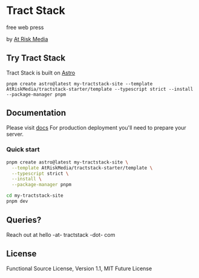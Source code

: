 # Tract Stack

free web press

by [At Risk Media](https://atriskmedia.com)

## Try Tract Stack

Tract Stack is built on [Astro](https://astro.build/)

`pnpm create astro@latest my-tractstack-site --template AtRiskMedia/tractstack-starter/template --typescript strict --install --package-manager pnpm`

## Documentation

Please visit [docs](https://tractstack.org)
For production deployment you'll need to prepare your server.

### Quick start
```bash
pnpm create astro@latest my-tractstack-site \
  --template AtRiskMedia/tractstack-starter/template \
  --typescript strict \
  --install \
  --package-manager pnpm

cd my-tractstack-site
pnpm dev
```

## Queries?

Reach out at hello -at- tractstack -dot- com

## License

Functional Source License, Version 1.1, MIT Future License
